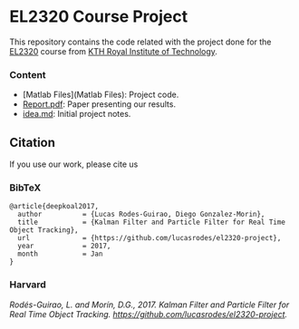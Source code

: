 # EL2320 Course Project
This repository contains the code related with the project done for the [EL2320](http://www.kth.se/student/kurser/kurs/EL2320?l=en) course from [KTH Royal Institute of Technology](www.kth.se).

### Content
- [Matlab Files](Matlab Files): Project code.
- [Report.pdf](Report.pdf): Paper presenting our results.
- [idea.md](idea.md): Initial project notes.

## Citation
If you use our work, please cite us

### BibTeX

```
@article{deepkoal2017,
  author          = {Lucas Rodes-Guirao, Diego Gonzalez-Morin},
  title           = {Kalman Filter and Particle Filter for Real Time Object Tracking},
  url             = {https://github.com/lucasrodes/el2320-project},
  year            = 2017,
  month           = Jan
}
```

### Harvard

_Rodés-Guirao, L. and Morín, D.G., 2017. Kalman Filter and Particle Filter for Real Time Object Tracking. https://github.com/lucasrodes/el2320-project._
